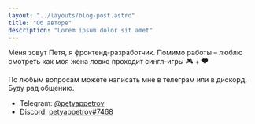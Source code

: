 ```yaml
---
layout: "../layouts/blog-post.astro"
title: "Об авторе"
description: "Lorem ipsum dolor sit amet"
---
```


Меня зовут Петя, я фронтенд-разработчик. Помимо работы – люблю смотреть как моя жена ловко проходит сингл-игры 🎮 + ❤️


По любым вопросам можете написать мне в телеграм или в дискорд. Буду рад общению.
- Telegram: [@petyappetrov](https://t.me/petyappetrov)
- Discord: [petyappetrov#7468](https://discordapp.com/users/341940971270963202)